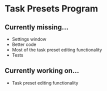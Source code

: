 # Task Presets Program

## Currently missing...
* Settings window
* Better code
* Most of the task preset editing functionality
* Tests

## Currently working on...
* Task preset editing functionality
